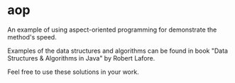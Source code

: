# aop
An example of using aspect-oriented programming for demonstrate the method's speed.

Examples of the data structures and algorithms can be found in book "Data Structures & Algorithms in Java" by Robert Lafore.

Feel free to use these solutions in your work.